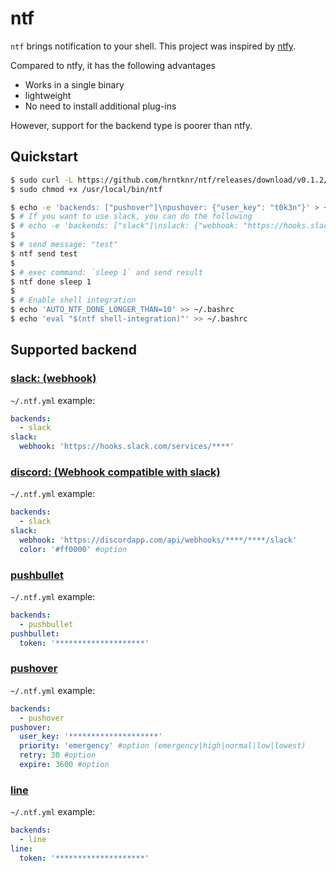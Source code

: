 # ntf

`ntf` brings notification to your shell. This project was inspired by [ntfy](https://github.com/dschep/ntfy).

Compared to ntfy, it has the following advantages

- Works in a single binary
- lightweight
- No need to install additional plug-ins

However, support for the backend type is poorer than ntfy.

## Quickstart

```sh
$ sudo curl -L https://github.com/hrntknr/ntf/releases/download/v0.1.2/ntf-linux-amd64 -o /usr/local/bin/ntf
$ sudo chmod +x /usr/local/bin/ntf

$ echo -e 'backends: ["pushover"]\npushover: {"user_key": "t0k3n"}' > ~/.ntf.yml
$ # If you want to use slack, you can do the following
$ # echo -e 'backends: ["slack"]\nslack: {"webhook: "https://hooks.slack.com/services/hogehoge"}' > ~/.ntf.yml
$
$ # send message: "test"
$ ntf send test
$
$ # exec command: `sleep 1` and send result
$ ntf done sleep 1
$
$ # Enable shell integration
$ echo 'AUTO_NTF_DONE_LONGER_THAN=10' >> ~/.bashrc
$ echo 'eval "$(ntf shell-integration)"' >> ~/.bashrc
```

## Supported backend

### [slack: (webhook)](https://api.slack.com/messaging/webhooks)

`~/.ntf.yml` example:

```yml
backends:
  - slack
slack:
  webhook: 'https://hooks.slack.com/services/****'
```

### [discord: (Webhook compatible with slack)](https://discord.com/developers/docs/resources/webhook)

`~/.ntf.yml` example:

```yml
backends:
  - slack
slack:
  webhook: 'https://discordapp.com/api/webhooks/****/****/slack'
  color: '#ff0000' #option
```

### [pushbullet](https://pushbullet.com/)

`~/.ntf.yml` example:

```yml
backends:
  - pushbullet
pushbullet:
  token: '********************'
```

### [pushover](https://pushover.net/)

`~/.ntf.yml` example:

```yml
backends:
  - pushover
pushover:
  user_key: '********************'
  priority: 'emergency' #option (emergency|high|normal|low|lowest)
  retry: 30 #option
  expire: 3600 #option
```

### [line](https://notify-bot.line.me/)

`~/.ntf.yml` example:

```yml
backends:
  - line
line:
  token: '********************'
```
